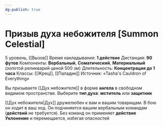 ```yaml
---
dg-publish: true
---
```

# Призыв духа небожителя [Summon Celestial]
5 уровень, [[Вызов]]
Время накладывания: **1 действие**
Дистанция: **90 футов**
Компоненты: **Вербальный**, **Соматический**, **Материальный** (золотой реликварий ценой 500 зм)
Длительность: **Концентрация до 1 часа**
Классы: [[Жрец]], [[Паладин]]
Источник: «Tasha's Cauldron of Everything»

Вы призываете [[Дух небожителя]] в форме **ангела** в свободном видимом пространстве. Выберите **тип духа**: **мститель** или **защитник**

[[Дух небожителя|Дух]] дружелюбен к вам и вашим товарищам. В бою он ходит в ваш ход. Он подчиняется вашим вербальным командам (**действий** не требуется). Без команд он применяет **действие Уклонение** и перемещается, избегая опасностей